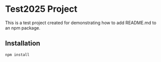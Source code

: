 # Test2025 Project

This is a test project created for demonstrating how to add README.md to an npm package.

## Installation

```bash
npm install
